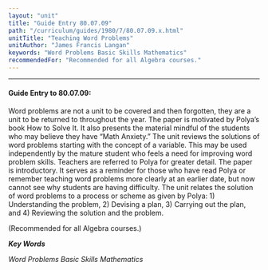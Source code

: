```yaml
---
layout: "unit"
title: "Guide Entry 80.07.09"
path: "/curriculum/guides/1980/7/80.07.09.x.html"
unitTitle: "Teaching Word Problems"
unitAuthor: "James Francis Langan"
keywords: "Word Problems Basic Skills Mathematics"
recommendedFor: "Recommended for all Algebra courses."
---
```

<body>
<hr/>
 <h4>
  Guide Entry to 80.07.09:
 </h4>
 Word problems are not a unit to be covered and then forgotten, they are a unit to be returned to throughout the year.  The paper is motivated by Polya’s book How to Solve It.  It also presents the material mindful of the students who may believe they have “Math Anxiety.”  The unit reviews the solutions of word problems starting with the concept of a variable.  This may be used independently by the mature student who feels a need for improving word problem skills. Teachers are referred to Polya for greater detail.  The paper is introductory.  It serves as a reminder for those who have read Polya or remember teaching word problems more clearly at an earlier date, but now cannot see why students are having difficulty.  The unit relates the solution of word problems to a process or scheme as given by Polya: 1) Understanding the problem, 2) Devising a plan, 3) Carrying out the plan, and 4) Reviewing the solution and the problem.
 <p>
  (Recommended for all Algebra courses.)
 </p>
<p>
  <b>
   <i>
    Key Words
   </i>
  </b>
  <br/>
 </p>
 <p>
  <i>
   Word Problems Basic Skills Mathematics
  </i>
 </p>

</body>